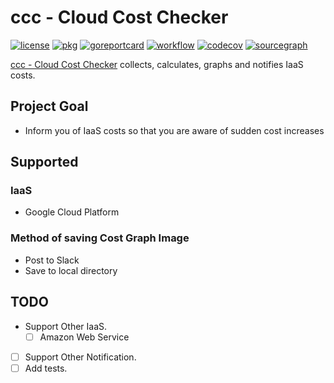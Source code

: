 # ccc - Cloud Cost Checker

[![license](https://img.shields.io/github/license/kunitsuinc/ccc)](LICENSE)
[![pkg](https://pkg.go.dev/badge/github.com/kunitsuinc/ccc)](https://pkg.go.dev/github.com/kunitsuinc/ccc)
[![goreportcard](https://goreportcard.com/badge/github.com/kunitsuinc/ccc)](https://goreportcard.com/report/github.com/kunitsuinc/ccc)
[![workflow](https://github.com/kunitsuinc/ccc/workflows/CI/badge.svg)](https://github.com/kunitsuinc/ccc/tree/main)
[![codecov](https://codecov.io/gh/kunitsuinc/ccc/branch/main/graph/badge.svg?token=4UML9FB7BX)](https://codecov.io/gh/kunitsuinc/ccc)
[![sourcegraph](https://sourcegraph.com/github.com/kunitsuinc/ccc/-/badge.svg)](https://sourcegraph.com/github.com/kunitsuinc/ccc)

[ccc - Cloud Cost Checker](https://github.com/kunitsuinc/ccc) collects, calculates, graphs and notifies IaaS costs.  

## Project Goal

- Inform you of IaaS costs so that you are aware of sudden cost increases

## Supported

### IaaS

- Google Cloud Platform

### Method of saving Cost Graph Image

- Post to Slack
- Save to local directory

## TODO

- Support Other IaaS.
  - [ ] Amazon Web Service
- [ ] Support Other Notification.
- [ ] Add tests.
